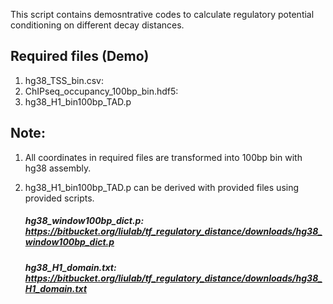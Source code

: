 This script contains demosntrative codes to calculate regulatory potential conditioning on different decay distances.

## Required files (Demo)
1. hg38_TSS_bin.csv: 
2. ChIPseq_occupancy_100bp_bin.hdf5:
3. hg38_H1_bin100bp_TAD.p

## Note: 
1. All coordinates in required files are transformed into 100bp bin with hg38 assembly. 
2. hg38_H1_bin100bp_TAD.p can be derived with provided files using provided scripts.

	##### hg38_window100bp_dict.p: https://bitbucket.org/liulab/tf_regulatory_distance/downloads/hg38_window100bp_dict.p
	##### hg38_H1_domain.txt: https://bitbucket.org/liulab/tf_regulatory_distance/downloads/hg38_H1_domain.txt